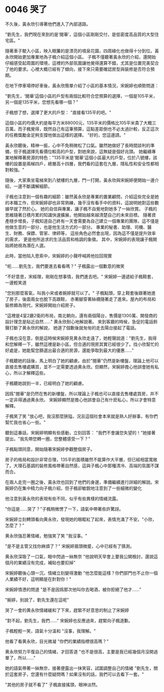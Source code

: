 # 0046 哭了

不久後，黃永欣引導著他們進入了內部道路。

"劉先生，我們現在來到的是‘閱華’，這個小區剛剛交付，是低密度高品質的大型住宅區。"

隨著車子駛入小區，映入眼簾的是漂亮的噴泉花園，四周綠化也做得十分到位。黃永欣開始更加專業地為子楓介紹這個小區。
子楓不僅聽著黃永欣的介紹，還開始仔細感受起周圍的環境，這裡的外部氛圍讓他覺得還算不錯，尤其是位置完美契合了他的要求。心裡大概已經有了傾向，接下來只需要確認房型與裝修是否符合預期。

在地下停車場停好車後，黃永欣簡單介紹了小區的基本情況，宋婉婷也順勢問道：

"劉先生，‘閱華’這個小區的戶型有兩個比較符合您預算的選擇，一個是105平米，另一個是135平米，您想先看哪一個？"

子楓想了想，選擇了更大的戶型：
"直接看135平的吧。"

這個小區的均價大約是每平方米88000元，135平米的價格比105平米貴了大概三百萬，而子楓覺得，既然自己有這筆預算，這點差距倒也不必太過計較，反正這次的任務獎勵金足夠支撐他做出這樣的選擇。
"好的，您這邊請。"

黃永欣聽後，精神一振，心中不免稍微松了口氣。雖然她做好了長時間談判的準備，但子楓選擇先看價位較高的戶型，對她來說，這無疑是個好兆頭。
她繼續專業地解釋著房源的特色："135平米是‘閱華’這個小區最大的戶型，位於八號樓，該樓的設置是兩梯四戶，總層高十四層，我們看的這套在九層，隱私性和安全性都相對較強。"

隨後，大家乘坐電梯來到八號樓的九層，門一打開，黃永欣與宋婉婷便開始一邊介紹，一邊不斷講解細節。

子楓也注意到一個有趣的細節：雖然黃永欣是專業的置業顧問，介紹這些完全是她的本職工作，但宋婉婷卻也非常熟練，幾乎沒有看手中的資料，這說明她對這些數據早就了然於心。
她的自信與專業，讓子楓不自覺地對她多了一絲欣賞。
子楓的思維隨著日積月累的知識快速擴展，他開始越來越清楚自己的未來目標。
隨著資產穩步增長，子楓知道自己終有一天會需要為自己建立一個專業的團隊，這不僅是他做生意的一部分，也是他生活方式的一部分。
專業的秘書、助理、司機、醫生、財務、保鏢、管家、律師等，
這些角色必然會出現，因為這不僅是提升效率的需求，
更是他所追求的生活品質和格調的象徵。
其中，宋婉婷的表現讓子楓開始將她視為潛在人選。

此時，當他陷入思索中，宋婉婷的小聲呼喊將他拉回現實

"呃……劉先生，我們要進去看看嗎？"
子楓露出一個歉意的微笑

"不好意思，宋經理，剛剛在想事情，我們進去吧。"
宋婉婷一邊遞給子楓鞋套，一邊輕笑道

"您别那麼客氣，叫我小宋或者婉婷就可以了。"
子楓點頭，穿上鞋套後跟著她進了房子，後面兩女也脫下高跟鞋，
赤著腳穿著絲襪隨著走了進來。屋內的布局和裝修頗為現代，宋婉婷開始介紹房子。

"這裡是4室2廳2衛的布局，南北朝向，還有兩個陽台，售價是1300萬、開發商的設計理念是貼近自然……"
黄永欣耐心地解說著。
來到客廳的時候，急促的電話鈴聲打斷了黄永欣的解說，
她道了個歉後就匆匆的走去陽台接起了電話。

子楓也沒在意，倒是這時候宋婉婷見黄永欣走遠了，她輕聲說道："劉先生，我得和您解釋一下，雖然這裡是新小區，但合適的現房其實已經很少了。找小欣幫忙的好處是，她能幫您篩選出最合適的房源，還能爭取到最大的優惠……"

子楓聽她的話後，馬上明白了她的顧慮。由於"閱華"仍然是新樓盤，理論上他可以直接去售樓處購買，並不一定需要透過黄永欣。但顯然，宋婉婷擔心他誤會她有私心，所以才解釋這些。

子楓聽她說到一半，已經明白了她的顧慮。

因爲"閱華"是仍然在售的新樓盤，所以理論上子楓也可以直接去售樓處買房，并不一定非得通過黄永欣。
宋婉婷顯然是擔心他誤會自己有什麽私心，所以才會特意解釋。

子楓笑了笑
"放心吧，我沒那麼狹隘，況且這個社會本來就是熟人好辦事，有你們幫忙我也省心一些。"

聽到這番話，宋婉婷明顯有些感動，立刻回答：
"我們不會讓您失望的！"她接著提出，"我先帶您轉一圈，您整體感受一下？"

子楓點頭同意，開始隨著宋婉婷參觀整個房子。

房子的格局和設計非常合理，135平的面積雖然不能算作大平層，但已經相當寬敞了。大理石基調的裝修風格帶著自然感，這與子楓心中那種清冷、高端的氛圍不謀而合。

在兩人走完一圈之後，黃永欣也回到了他們的身邊，準備繼續進行詳細的解說。宋婉婷仍在集中精力向子楓介紹，但子楓卻敏銳地注意到了一些細微的變化

他注意到黃永欣的表現有些不同，似乎有些異樣的情緒流露。

"你這是……哭了？"子楓稍微愣了一下，語氣中帶著些許驚訝。

宋婉婷立刻轉頭看向黄永欣，發現她的眼眶紅了起來，表情充滿了不安。"小欣，怎麼了？"

黄永欣強忍著情緒，勉強笑了笑
"我沒事。"

"是不是主管又找你麻煩了？"
宋婉婷眉頭微蹙，心中已經有了猜測。

黄永欣深吸了一口氣，眼中閃過一絲無奈
"他說明天早會上要我公開檢討，還說這個月的業績沒有完成，補貼也要扣掉"

宋婉婷聽後心頭一沉，情緒立刻變得激動
"他怎麼能這樣？你們部門也不止你一個人業績不好，這明顯是在針對你！"

宋婉婷憤懑的問道
"是不是因爲那次他叫你去喝酒，被你拒絕了他才……"

"婉婷，别說了，劉先生還在這呢"

哭了一會的黄永欣情緒緩和了下來，趕緊不好意思的制止了宋婉婷

"對不起，劉先生，我們……"
宋婉婷也反應過來，趕緊向子楓道歉。

子楓輕輕一笑，語氣十分溫和
"沒事，我理解。"

他看了看黄永欣，目光微凝
"你們的業績指標很高嗎？"

黄永欣努力平復自己的情緒，才回答道
"也不是很高，主要是我已經幾個月沒開過單了，所以……"

她的語氣帶著一絲無奈，接著便露出一抹笑容，試圖調整自己的情緒
"劉先生，關於這套房子，您還有什麼疑問嗎？如果沒有的話，我們可以去看下一套。"

"其他的房子就不看了"
子楓直接搖頭，眼神淡然。